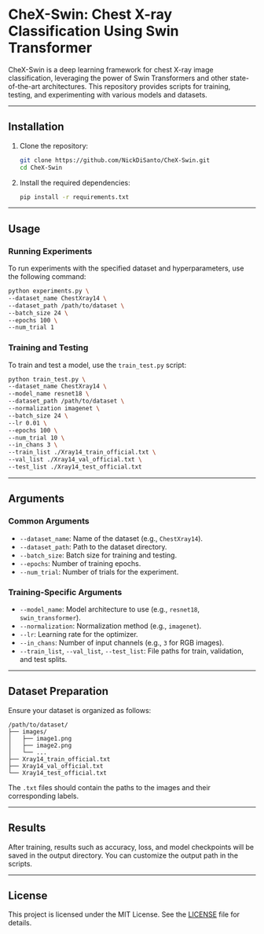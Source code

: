 # CheX-Swin: Chest X-ray Classification Using Swin Transformer

CheX-Swin is a deep learning framework for chest X-ray image classification, leveraging the power of Swin Transformers and other state-of-the-art architectures. This repository provides scripts for training, testing, and experimenting with various models and datasets.

---

## Installation

1. Clone the repository:
   ```bash
   git clone https://github.com/NickDiSanto/CheX-Swin.git
   cd CheX-Swin
   ```

2. Install the required dependencies:
   ```bash
   pip install -r requirements.txt
   ```

---

## Usage

### Running Experiments

To run experiments with the specified dataset and hyperparameters, use the following command:

```bash
python experiments.py \
--dataset_name ChestXray14 \
--dataset_path /path/to/dataset \
--batch_size 24 \
--epochs 100 \
--num_trial 1
```

### Training and Testing

To train and test a model, use the `train_test.py` script:

```bash
python train_test.py \
--dataset_name ChestXray14 \
--model_name resnet18 \
--dataset_path /path/to/dataset \
--normalization imagenet \
--batch_size 24 \
--lr 0.01 \
--epochs 100 \
--num_trial 10 \
--in_chans 3 \
--train_list ./Xray14_train_official.txt \
--val_list ./Xray14_val_official.txt \
--test_list ./Xray14_test_official.txt
```

---

## Arguments

### Common Arguments

- `--dataset_name`: Name of the dataset (e.g., `ChestXray14`).
- `--dataset_path`: Path to the dataset directory.
- `--batch_size`: Batch size for training and testing.
- `--epochs`: Number of training epochs.
- `--num_trial`: Number of trials for the experiment.

### Training-Specific Arguments

- `--model_name`: Model architecture to use (e.g., `resnet18`, `swin_transformer`).
- `--normalization`: Normalization method (e.g., `imagenet`).
- `--lr`: Learning rate for the optimizer.
- `--in_chans`: Number of input channels (e.g., `3` for RGB images).
- `--train_list`, `--val_list`, `--test_list`: File paths for train, validation, and test splits.

---

## Dataset Preparation

Ensure your dataset is organized as follows:

```
/path/to/dataset/
├── images/
│   ├── image1.png
│   ├── image2.png
│   └── ...
├── Xray14_train_official.txt
├── Xray14_val_official.txt
└── Xray14_test_official.txt
```

The `.txt` files should contain the paths to the images and their corresponding labels.

---

## Results

After training, results such as accuracy, loss, and model checkpoints will be saved in the output directory. You can customize the output path in the scripts.

---

## License

This project is licensed under the MIT License. See the [LICENSE](LICENSE) file for details.

